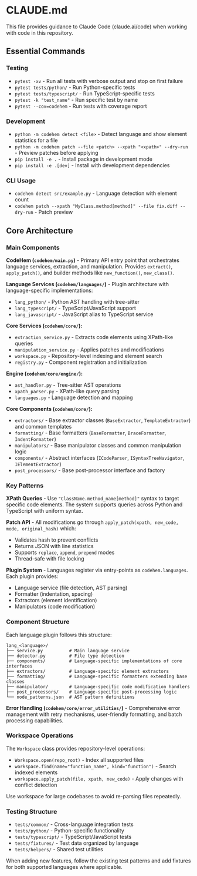 # CLAUDE.md

This file provides guidance to Claude Code (claude.ai/code) when working with code in this repository.

## Essential Commands

### Testing
- `pytest -xv` - Run all tests with verbose output and stop on first failure
- `pytest tests/python/` - Run Python-specific tests
- `pytest tests/typescript/` - Run TypeScript-specific tests
- `pytest -k "test_name"` - Run specific test by name
- `pytest --cov=codehem` - Run tests with coverage report

### Development
- `python -m codehem detect <file>` - Detect language and show element statistics for a file
- `python -m codehem patch --file <patch> --xpath "<xpath>" --dry-run` - Preview patches before applying
- `pip install -e .` - Install package in development mode
- `pip install -e .[dev]` - Install with development dependencies

### CLI Usage
- `codehem detect src/example.py` - Language detection with element count
- `codehem patch --xpath "MyClass.method[method]" --file fix.diff --dry-run` - Patch preview

## Core Architecture

### Main Components

**CodeHem (`codehem/main.py`)** - Primary API entry point that orchestrates language services, extraction, and manipulation. Provides `extract()`, `apply_patch()`, and builder methods like `new_function()`, `new_class()`.

**Language Services (`codehem/languages/`)** - Plugin architecture with language-specific implementations:
- `lang_python/` - Python AST handling with tree-sitter
- `lang_typescript/` - TypeScript/JavaScript support  
- `lang_javascript/` - JavaScript alias to TypeScript service

**Core Services (`codehem/core/`):**
- `extraction_service.py` - Extracts code elements using XPath-like queries
- `manipulation_service.py` - Applies patches and modifications
- `workspace.py` - Repository-level indexing and element search
- `registry.py` - Component registration and initialization

**Engine (`codehem/core/engine/`):**
- `ast_handler.py` - Tree-sitter AST operations
- `xpath_parser.py` - XPath-like query parsing
- `languages.py` - Language detection and mapping

**Core Components (`codehem/core/`):**
- `extractors/` - Base extractor classes (`BaseExtractor`, `TemplateExtractor`) and common templates
- `formatting/` - Base formatters (`BaseFormatter`, `BraceFormatter`, `IndentFormatter`)
- `manipulators/` - Base manipulator classes and common manipulation logic
- `components/` - Abstract interfaces (`ICodeParser`, `ISyntaxTreeNavigator`, `IElementExtractor`)
- `post_processors/` - Base post-processor interface and factory

### Key Patterns

**XPath Queries** - Use `"ClassName.method_name[method]"` syntax to target specific code elements. The system supports queries across Python and TypeScript with uniform syntax.

**Patch API** - All modifications go through `apply_patch(xpath, new_code, mode, original_hash)` which:
- Validates hash to prevent conflicts
- Returns JSON with line statistics  
- Supports `replace`, `append`, `prepend` modes
- Thread-safe with file locking

**Plugin System** - Languages register via entry-points as `codehem.languages`. Each plugin provides:
- Language service (file detection, AST parsing)
- Formatter (indentation, spacing)  
- Extractors (element identification)
- Manipulators (code modification)

### Component Structure

Each language plugin follows this structure:
```
lang_<language>/
├── service.py          # Main language service
├── detector.py         # File type detection  
├── components/         # Language-specific implementations of core interfaces
├── extractors/         # Language-specific element extractors
├── formatting/         # Language-specific formatters extending base classes
├── manipulator/        # Language-specific code modification handlers
├── post_processors/    # Language-specific post-processing logic
└── node_patterns.json  # AST pattern definitions
```

**Error Handling (`codehem/core/error_utilities/`)** - Comprehensive error management with retry mechanisms, user-friendly formatting, and batch processing capabilities.

### Workspace Operations

The `Workspace` class provides repository-level operations:
- `Workspace.open(repo_root)` - Index all supported files
- `workspace.find(name="function_name", kind="function")` - Search indexed elements
- `workspace.apply_patch(file, xpath, new_code)` - Apply changes with conflict detection

Use workspace for large codebases to avoid re-parsing files repeatedly.

### Testing Structure

- `tests/common/` - Cross-language integration tests
- `tests/python/` - Python-specific functionality  
- `tests/typescript/` - TypeScript/JavaScript tests
- `tests/fixtures/` - Test data organized by language
- `tests/helpers/` - Shared test utilities

When adding new features, follow the existing test patterns and add fixtures for both supported languages where applicable.